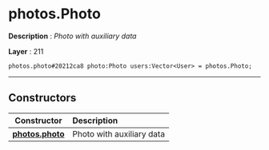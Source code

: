 # photos.Photo

**Description** : *Photo with auxiliary data*

**Layer** : 211

```tl
photos.photo#20212ca8 photo:Photo users:Vector<User> = photos.Photo;
```

---

## Constructors

| Constructor | Description |
| :---: | :--- |
| [**photos.photo**](constructor/photos.photo) | Photo with auxiliary data |